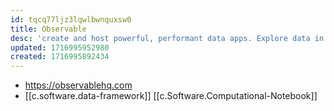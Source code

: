 ```yaml
---
id: tqcq77ljz3lqwlbwnquxsw0
title: Observable
desc: 'create and host powerful, performant data apps. Explore data in notebooks, build data apps using the open-source Observable Framework, and host static sites on a platform purpose-built for displays of data.'
updated: 1716995952980
created: 1716995892434
---
```


- https://observablehq.com
- [[c.software.data-framework]] [[c.Software.Computational-Notebook]]